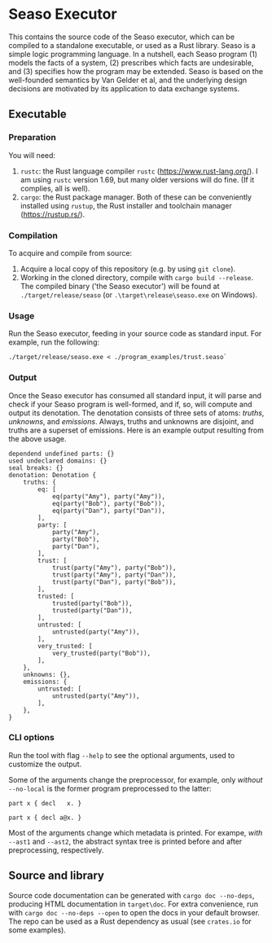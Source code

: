 # Seaso Executor
This contains the source code of the Seaso executor, which can be compiled to a standalone executable, or used as a Rust library.
Seaso is a simple logic programming language.
In a nutshell, each Seaso program (1) models the facts of a system, (2) prescribes which facts are undesirable, and (3) specifies how the program may be extended.
Seaso is based on the well-founded semantics by Van Gelder et al, and the underlying design decisions are motivated by its application to data exchange systems.  

## Executable

### Preparation
You will need:
1. `rustc`: the Rust language compiler `rustc` (https://www.rust-lang.org/). I am using `rustc` version 1.69, but many older versions will do fine. (If it complies, all is well).
2. `cargo`: the Rust package manager.
Both of these can be conveniently installed using `rustup`, the Rust installer and toolchain manager (https://rustup.rs/).

### Compilation
To acquire and compile from source:
1. Acquire a local copy of this repository (e.g. by using `git clone`).
2. Working in the cloned directory, compile with `cargo build --release`.
The compiled binary ('the Seaso executor') will be found at `./target/release/seaso` (or `.\target\release\seaso.exe` on Windows).

### Usage
Run the Seaso executor, feeding in your source code as standard input. For example, run the following:
```
./target/release/seaso.exe < ./program_examples/trust.seaso`
```

### Output

Once the Seaso executor has consumed all standard input, it will parse and check if your Seaso program is well-formed, and if, so, will compute and output its denotation.
The denotation consists of three sets of atoms: _truths_, _unknowns_, and _emissions_.
Always, truths and unknowns are disjoint, and truths are a superset of emissions.
Here is an example output resulting from the above usage.

```
dependend undefined parts: {}
used undeclared domains: {}
seal breaks: {}
denotation: Denotation {
    truths: {
        eq: [
            eq(party("Amy"), party("Amy")),
            eq(party("Bob"), party("Bob")),
            eq(party("Dan"), party("Dan")),
        ],
        party: [
            party("Amy"),
            party("Bob"),
            party("Dan"),
        ],
        trust: [
            trust(party("Amy"), party("Bob")),
            trust(party("Amy"), party("Dan")),
            trust(party("Dan"), party("Bob")),
        ],
        trusted: [
            trusted(party("Bob")),
            trusted(party("Dan")),
        ],
        untrusted: [
            untrusted(party("Amy")),
        ],
        very_trusted: [
            very_trusted(party("Bob")),
        ],
    },
    unknowns: {},
    emissions: {
        untrusted: [
            untrusted(party("Amy")),
        ],
    },
}
```

### CLI options
Run the tool with flag `--help` to see the optional arguments, used to customize the output.

Some of the arguments change the preprocessor, for example, only _without_ `--no-local` is the former program preprocessed to the latter:
```seaso
part x { decl   x. }
```
```seaso
part x { decl a@x. }
```

Most of the arguments change which metadata is printed. For exampe, _with_ `--ast1` and `--ast2`, the abstract syntax tree is printed before and after preprocessing, respectively.  

## Source and library

Source code documentation can be generated with `cargo doc --no-deps`, producing HTML documentation in `target\doc`.
For extra convenience, run with `cargo doc --no-deps --open` to open the docs in your default browser.
The repo can be used as a Rust dependency as usual (see `crates.io` for some examples).